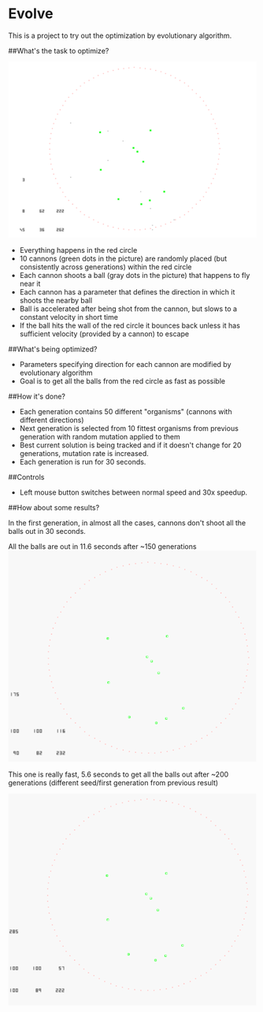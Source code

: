# Evolve

This is a project to try out the optimization by evolutionary algorithm. 

##What's the task to optimize?

![alt text](https://github.com/janivanecky/Evolve/blob/master/Win32RTRT/img/img1.png "Evolutionary red circle")

* Everything happens in the red circle
* 10 cannons (green dots in the picture) are randomly placed (but consistently across generations) within the red circle
* Each cannon shoots a ball (gray dots in the picture) that happens to fly near it
* Each cannon has a parameter that defines the direction in which it shoots the nearby ball
* Ball is accelerated after being shot from the cannon, but slows to a constant velocity in short time
* If the ball hits the wall of the red circle it bounces back unless it has sufficient velocity (provided by a cannon) to escape 

##What's being optimized?

* Parameters specifying direction for each cannon are modified by evolutionary algorithm
* Goal is to get all the balls from the red circle as fast as possible

##How it's done?

* Each generation contains 50 different "organisms" (cannons with different directions)
* Next generation is selected from 10 fittest organisms from previous generation with random mutation applied to them
* Best current solution is being tracked and if it doesn't change for 20 generations, mutation rate is increased.
* Each generation is run for 30 seconds.

##Controls

* Left mouse button switches between normal speed and 30x speedup.

##How about some results?

In the first generation, in almost all the cases, cannons don't shoot all the balls out in 30 seconds. 

All the balls are out in 11.6 seconds after ~150 generations
![alt text](https://github.com/janivanecky/Evolve/blob/master/Win32RTRT/img/ev.gif "Example n1")

This one is really fast, 5.6 seconds to get all the balls out after ~200 generations (different seed/first generation from previous result)

![alt text](https://github.com/janivanecky/Evolve/blob/master/Win32RTRT/img/ev2.gif "Example n2")

